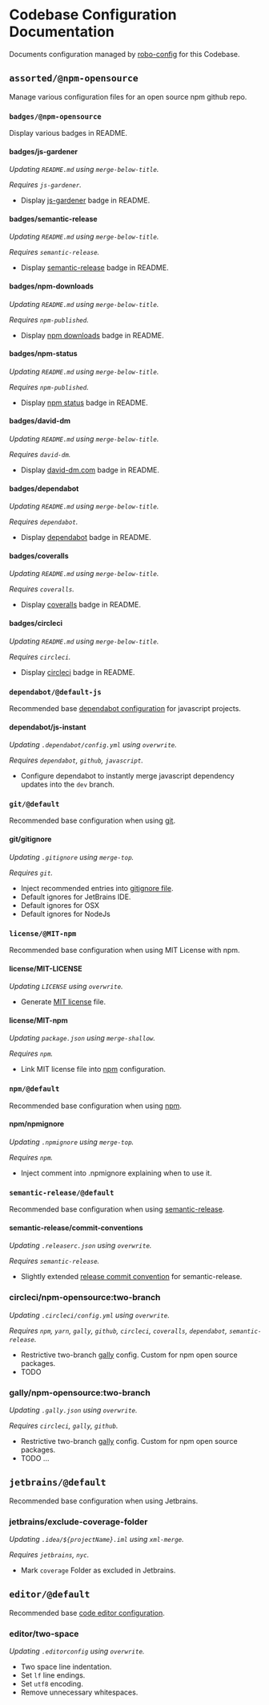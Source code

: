 # Codebase Configuration Documentation

Documents configuration managed by [robo-config](https://github.com/blackflux/robo-config) for this Codebase.

## `assorted/@npm-opensource`

Manage various configuration files for an open source npm github repo.

### `badges/@npm-opensource`

Display various badges in README.

#### badges/js-gardener

_Updating `README.md` using `merge-below-title`._

_Requires `js-gardener`._

- Display [js-gardener](https://github.com/blackflux/js-gardener) badge in README.

#### badges/semantic-release

_Updating `README.md` using `merge-below-title`._

_Requires `semantic-release`._

- Display [semantic-release](https://github.com/semantic-release/semantic-release) badge in README.

#### badges/npm-downloads

_Updating `README.md` using `merge-below-title`._

_Requires `npm-published`._

- Display [npm downloads](https://www.npmjs.com/) badge in README.

#### badges/npm-status

_Updating `README.md` using `merge-below-title`._

_Requires `npm-published`._

- Display [npm status](https://www.npmjs.com/) badge in README.

#### badges/david-dm

_Updating `README.md` using `merge-below-title`._

_Requires `david-dm`._

- Display [david-dm.com](https://david-dm.org/) badge in README.

#### badges/dependabot

_Updating `README.md` using `merge-below-title`._

_Requires `dependabot`._

- Display [dependabot](https://dependabot.com/) badge in README.

#### badges/coveralls

_Updating `README.md` using `merge-below-title`._

_Requires `coveralls`._

- Display [coveralls](https://coveralls.io/) badge in README.

#### badges/circleci

_Updating `README.md` using `merge-below-title`._

_Requires `circleci`._

- Display [circleci](https://circleci.com/) badge in README.

### `dependabot/@default-js`

Recommended base [dependabot configuration](https://dependabot.com/) for javascript projects.

#### dependabot/js-instant

_Updating `.dependabot/config.yml` using `overwrite`._

_Requires `dependabot`, `github`, `javascript`._

- Configure dependabot to instantly merge javascript dependency updates into the `dev` branch.

### `git/@default`

Recommended base configuration when using [git](https://en.wikipedia.org/wiki/Git).

#### git/gitignore

_Updating `.gitignore` using `merge-top`._

_Requires `git`._

- Inject recommended entries into [gitignore file](https://help.github.com/en/articles/ignoring-files).
- Default ignores for JetBrains IDE.
- Default ignores for OSX
- Default ignores for NodeJs

### `license/@MIT-npm`

Recommended base configuration when using MIT License with npm.

#### license/MIT-LICENSE

_Updating `LICENSE` using `overwrite`._

- Generate [MIT license](https://en.wikipedia.org/wiki/MIT_License) file.

#### license/MIT-npm

_Updating `package.json` using `merge-shallow`._

_Requires `npm`._

- Link MIT license file into [npm](https://www.npmjs.com/) configuration.

### `npm/@default`

Recommended base configuration when using [npm](https://www.npmjs.com/).

#### npm/npmignore

_Updating `.npmignore` using `merge-top`._

_Requires `npm`._

- Inject comment into .npmignore explaining when to use it.

### `semantic-release/@default`

Recommended base configuration when using [semantic-release](https://github.com/semantic-release/semantic-release).

#### semantic-release/commit-conventions

_Updating `.releaserc.json` using `overwrite`._

_Requires `semantic-release`._

- Slightly extended [release commit convention](https://github.com/semantic-release/semantic-release#commit-message-format) for semantic-release.

### circleci/npm-opensource:two-branch

_Updating `.circleci/config.yml` using `overwrite`._

_Requires `npm`, `yarn`, `gally`, `github`, `circleci`, `coveralls`, `dependabot`, `semantic-release`._

- Restrictive two-branch [gally](https://github.com/loopmediagroup/gally#readme) config. Custom for npm open source packages.
- TODO

### gally/npm-opensource:two-branch

_Updating `.gally.json` using `overwrite`._

_Requires `circleci`, `gally`, `github`._

- Restrictive two-branch [gally](https://github.com/loopmediagroup/gally#readme) config. Custom for npm open source packages.
- TODO ...

## `jetbrains/@default`

Recommended base configuration when using Jetbrains.

### jetbrains/exclude-coverage-folder

_Updating `.idea/${projectName}.iml` using `xml-merge`._

_Requires `jetbrains`, `nyc`._

- Mark `coverage` Folder as excluded in Jetbrains.

## `editor/@default`

Recommended base [code editor configuration](https://editorconfig.org/).

### editor/two-space

_Updating `.editorconfig` using `overwrite`._

- Two space line indentation.
- Set `lf` line endings.
- Set `utf8` encoding.
- Remove unnecessary whitespaces.

